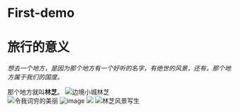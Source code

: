 # First-demo

旅行的意义
==========================
*想去一个地方，是因为那个地方有一个好听的名字，有绝世的风景，还有，那个地方属于我们的国度。*  <br/>

  那个地方就叫**林芝**。
![](https://timgsa.baidu.com/timg?image&quality=80&size=b9999_10000&sec=1492156570088&di=7d1ffedd6d16f434277f73d65f0f5891&imgtype=jpg&src=http%3A%2F%2Fimg3.imgtn.bdimg.com%2Fit%2Fu%3D1932411790%2C1237640318%26fm%3D214%26gp%3D0.jpg "边境小城林芝")<br/>
![](https://timgsa.baidu.com/timg?image&quality=80&size=b9999_10000&sec=1492158115665&di=c89d51487b4a1a950002cf3302c8e77e&imgtype=0&src=http%3A%2F%2Ffile25.mafengwo.net%2FM00%2FA5%2F92%2FwKgB4lNviiKALYe2AB2nT07ZFcA05.jpeg "令我词穷的美丽")
![image](https://timgsa.baidu.com/timg?image&quality=80&size=b9999_10000&sec=1492156965911&di=f32d7e879d5f7c437434e54f45ccd427&imgtype=0&src=http%3A%2F%2Fwww.369lvyouwang.com%2Fupload%2F20160217%2F201602171718563008.jpg)
![](https://timgsa.baidu.com/timg?image&quality=80&size=b9999_10000&sec=1492157037757&di=7e332173797192dc62deefac54a58d11&imgtype=0&src=http%3A%2F%2Fimage13-c.poco.cn%2Fmypoco%2Fqing%2F20120607%2F13%2F7243384304176373158_750x499_220.jpg)
![](http://s6.sinaimg.cn/mw690/001zCgz5gy6LAR1kqk595&690 "林芝风景写生")
